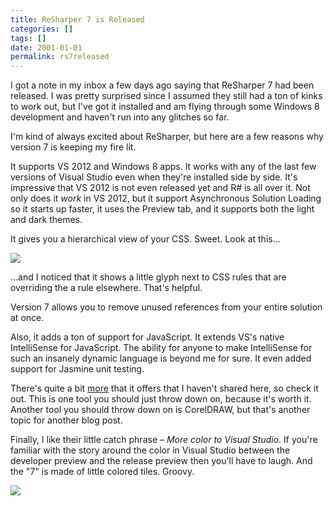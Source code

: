 ```yaml
---
title: ReSharper 7 is Released
categories: []
tags: []
date: 2001-01-01
permalink: rs7released
---
```


I got a note in my inbox a few days ago saying that ReSharper 7 had been released. I was pretty surprised since I assumed they still had a ton of kinks to work out, but I&#39;ve got it installed and am flying through some Windows 8 development and haven&#39;t run into any glitches so far.
<!-- xmore -->

I&#39;m kind of always excited about ReSharper, but here are a few reasons why version 7 is keeping my fire lit.

It supports VS 2012 and Windows 8 apps. It works with any of the last few versions of Visual Studio even when they&#39;re installed side by side. It&#39;s impressive that VS 2012 is not even released yet and R# is all over it. Not only does it _work_ in VS 2012, but it support Asynchronous Solution Loading so it starts up faster, it uses the Preview tab, and it supports both the light and dark themes.

It gives you a hierarchical view of your CSS. Sweet. Look at this...

![](/files/rs7released_01.png)

...and I noticed that it shows a little glyph next to CSS rules that are overriding the a rule elsewhere. That&#39;s helpful.

Version 7 allows you to remove unused references from your entire solution at once.

Also, it adds a ton of support for JavaScript. It extends VS&#39;s native IntelliSense for JavaScript. The ability for anyone to make IntelliSense for such an insanely dynamic language is beyond me for sure. It even added support for Jasmine unit testing.

There&#39;s quite a bit [more](http://www.jetbrains.com/resharper/whatsnew/index.html) that it offers that I haven&#39;t shared here, so check it out. This is one tool you should just throw down on, because it&#39;s worth it. Another tool you should throw down on is CorelDRAW, but that&#39;s another topic for another blog post.

Finally, I like their little catch phrase &ndash; _More color to Visual Studio_. If you&#39;re familiar with the story around the color in Visual Studio between the developer preview and the release preview then you&#39;ll have to laugh. And the "7" is made of little colored tiles. Groovy.

![](/files/rs7released_02.png)